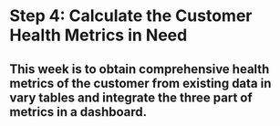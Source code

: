 # Step 4: Calculate the Customer Health Metrics in Need
## This week is to obtain comprehensive health metrics of the customer from existing data in vary tables and integrate the three part of metrics in a dashboard.
